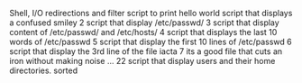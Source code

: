 Shell, I/O redirections and filter
script to print hello world
script that displays a confused smiley
2 script that display /etc/passwd/
3 script that display content of /etc/passwd/ and /etc/hosts/
4 script that displays the last 10 words of /etc/passwd
5 script that display the first 10 lines of /etc/passwd
6 script that display the 3rd line of the file iacta
7 its a good file that cuts an iron without making noise
...
22 script that display users and their home directories. sorted
